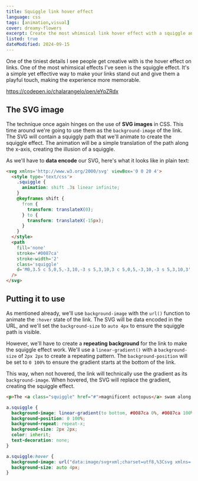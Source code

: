 ```yaml
---
title: Squiggle link hover effect
language: css
tags: [animation,visual]
cover: dreamy-flowers
excerpt: Create the most whimsical link hover effect with a squiggle animation.
listed: true
dateModified: 2024-09-15
---
```


One of the tiniest details I see people get creative with is the hover effect on links. One of the most whimsical effects I've seen is the squiggle effect. It's a simple yet effective way to make your links stand out and give them a playful touch, making the experience more memorable.

https://codepen.io/chalarangelo/pen/eYqZRdx

## The SVG image

The technique once again hinges on the use of **SVG images** in CSS. This time around we're going to use them as the `background-image` of the link. The SVG will contain a squiggly path that we'll animate to create the squiggle effect. The animation will be a simple translation of the path along the x-axis, creating the illusion of a squiggle.

As we'll have to **data encode** our SVG, here's what it looks like in plain text:

```html
<svg xmlns='http://www.w3.org/2000/svg' viewBox='0 0 20 4'>
  <style type='text/css'>
    .squiggle {
      animation: shift .3s linear infinite;
    }
    @keyframes shift {
      from {
        transform: translateX(0);
      } to {
        transform: translateX(-15px);
      }
    }
  </style>
  <path
    fill='none'
    stroke='#0087ca'
    stroke-width='2'
    class='squiggle'
    d='M0,3.5 c 5,0,5,-3,10,-3 s 5,3,10,3 c 5,0,5,-3,10,-3 s 5,3,10,3'
  />
</svg>
```

## Putting it to use

As mentioned already, we'll use `background-image` with the `url()` function to animate the `:hover` state of the link. The SVG will be data encoded in the URL, and we'll set the `background-size` to `auto 4px` to ensure the squiggle path is visible.

However, we'll have to create a **repeating background** for the link to make the squiggle effect work. We'll use a `linear-gradient()` with a `background-size` of `2px 2px` to create a repeating pattern. The `background-position` will be set to `0 100%` to ensure the gradient starts at the bottom of the link.

This way, when not hovered, the link will technically use the gradient as its `background-image`. When hovered, the SVG will replace the gradient, creating the squiggle effect.

```html
<p>The <a class="squiggle" href="#">magnificent octopus</a> swam along gracefully.</p>
```

```css
a.squiggle {
  background-image: linear-gradient(to bottom, #0087ca 0%, #0087ca 100%);
  background-position: 0 100%;
  background-repeat: repeat-x;
  background-size: 2px 2px;
  color: inherit;
  text-decoration: none;
}

a.squiggle:hover {
  background-image: url("data:image/svg+xml;charset=utf8,%3Csvg xmlns='http://www.w3.org/2000/svg' viewBox='0 0 20 4'%3E%3Cstyle type='text/css'%3E.squiggle{animation:shift .3s linear infinite;}@keyframes shift {from {transform:translateX(0);}to {transform:translateX(-15px);}}%3C/style%3E%3Cpath fill='none' stroke='%230087ca' stroke-width='2' class='squiggle' d='M0,3.5 c 5,0,5,-3,10,-3 s 5,3,10,3 c 5,0,5,-3,10,-3 s 5,3,10,3'/%3E%3C/svg%3E");
  background-size: auto 4px;
}
```
